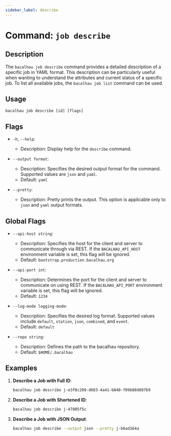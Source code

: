 ```yaml
---
sidebar_label: describe
---
```

# Command: `job describe`

## Description

The `bacalhau job describe` command provides a detailed description of a specific job in YAML format. This description can be particularly useful when wanting to understand the attributes and current status of a specific job. To list all available jobs, the `bacalhau job list` command can be used.

## Usage

```
bacalhau job describe [id] [flags]
```

## Flags

- `-h`, `--help`:
    - Description: Display help for the `describe` command.

- `--output format`:
    - Description: Specifies the desired output format for the command. Supported values are `json` and `yaml`.
    - Default: `yaml`

- `--pretty`:
    - Description: Pretty prints the output. This option is applicable only to `json` and `yaml` output formats.

## Global Flags

- `--api-host string`:
    - Description: Specifies the host for the client and server to communicate through via REST. If the `BACALHAU_API_HOST` environment variable is set, this flag will be ignored.
    - Default: `bootstrap.production.bacalhau.org`

- `--api-port int`:
    - Description: Determines the port for the client and server to communicate on using REST. If the `BACALHAU_API_PORT` environment variable is set, this flag will be ignored.
    - Default: `1234`

- `--log-mode logging-mode`:
    - Description: Specifies the desired log format. Supported values include `default`, `station`, `json`, `combined`, and `event`.
    - Default: `default`

- `--repo string`:
    - Description: Defines the path to the bacalhau repository.
    - Default: `$HOME/.bacalhau`


## Examples

1. **Describe a Job with Full ID**:
    ```bash
    bacalhau job describe j-e3f8c209-d683-4a41-b840-f09b88d087b9
    ```

2. **Describe a Job with Shortened ID**:
    ```bash
    bacalhau job describe j-47805f5c
    ```

3. **Describe a Job with JSON Output**:
    ```bash
    bacalhau job describe --output json --pretty j-b6ad164a
    ```
